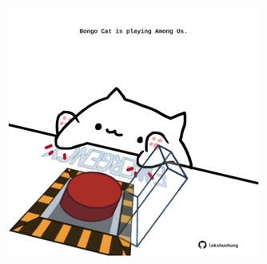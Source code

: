 <!-- built at 29/08/2022, 23:01:06 UTC -->
<p align="center">
  <img width="500" height="500" src="./ReadmeImage.svg">
</p>
